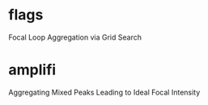 # flags
Focal Loop Aggregation via Grid Search

# amplifi
Aggregating Mixed Peaks Leading to Ideal Focal Intensity